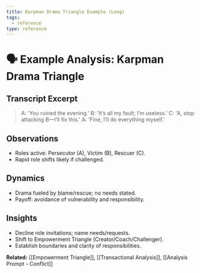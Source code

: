 ```yaml
---
title: Karpman Drama Triangle Example (Long)
tags:
  - reference
type: reference
---
```

# 🗣 Example Analysis: Karpman Drama Triangle

## Transcript Excerpt
> A: 'You ruined the evening.'
> B: 'It’s all my fault; I’m useless.'
> C: 'A, stop attacking B—I’ll fix this.'
> A: 'Fine, I’ll do everything myself.'

## Observations
- Roles active: Persecutor (A), Victim (B), Rescuer (C).
- Rapid role shifts likely if challenged.

## Dynamics
- Drama fueled by blame/rescue; no needs stated.
- Payoff: avoidance of vulnerability and responsibility.

## Insights
- Decline role invitations; name needs/requests.
- Shift to Empowerment Triangle (Creator/Coach/Challenger).
- Establish boundaries and clarity of responsibilities.

**Related:** [[Empowerment Triangle]], [[Transactional Analysis]], [[Analysis Prompt - Conflict]]
